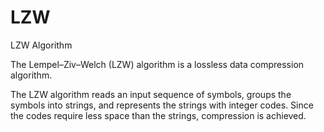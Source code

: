# LZW
LZW Algorithm

The Lempel–Ziv–Welch (LZW) algorithm is a lossless data compression algorithm.

The LZW algorithm reads an input sequence of symbols, groups the symbols into strings, and represents the strings with integer codes. Since the codes require less space than the strings, compression is achieved.
